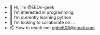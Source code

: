 - 👋 Hi, I’m @EEOn-geek
- 👀 I’m interested in programming
- 🌱 I’m currently learning python
- 💞️ I’m looking to collaborate on ...
- 📫 How to reach me: eghe609@gmail.com

<!---
EEOn-geek/EEOn-geek is a ✨ special ✨ repository because its `README.md` (this file) appears on your GitHub profile.
You can click the Preview link to take a look at your changes.
--->

